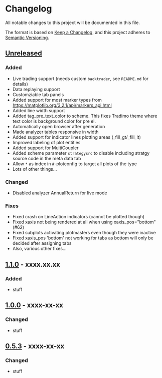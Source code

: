 # Changelog
All notable changes to this project will be documented in this file.

The format is based on [Keep a Changelog](https://keepachangelog.com/en/1.0.0/),
and this project adheres to [Semantic Versioning](https://semver.org/spec/v2.0.0.html).

## [Unreleased]
### Added
- Live trading support (needs custom `backtrader`, see `README.md` for details)
- Data replaying support
- Customziable tab panels
- Added support for most marker types from https://matplotlib.org/3.2.1/api/markers_api.html
- Added line width support
- Added tag_pre_text_color to scheme. This fixes Tradimo theme where text color is background color for pre el.
- Automatically open browser after generation
- Made analyzer tables responsive in width
- Added support for indicator lines plotting areas (_fill_gt/_fill_lt)
- Improved labeling of plot entities
- Added support for MultiCoupler
- Added scheme parameter `strategysrc` to disable including stratgy source code in the meta data tab
- Allow `*` as index in `#`-plotconfig to target all plots of the type
- Lots of other things...


### Changed
- Disabled analyzer AnnualReturn for live mode

### Fixes
- Fixed crash on LineAction indicators (cannot be plotted though)
- Fixed xaxis not being rendered at all when using xaxis_pos="bottom" (#62)
- Fixed subplots activating plotmasters even though they were inactive
- Fixed xaxis_pos 'bottom' not working for tabs as bottom will only be decided after assigning tabs
- Also, various other fixes...

## [1.1.0] - xxxx.xx.xx
### Added
- stuff

## [1.0.0] - xxxx-xx-xx
### Changed
- stuff

## [0.5.3] - xxxx-xx-xx
### Changed
- stuff

[Unreleased]: https://github.com/verybadsoldier/backtrader_plotting/compare/v1.1.0...develop
[1.1.0]: https://github.com/verybadsoldier/backtrader_plotting/compare/v1.0.0...v1.1.0
[1.0.0]: https://github.com/verybadsoldier/backtrader_plotting/compare/v0.5.3...v1.0.0
[0.5.3]: https://github.com/verybadsoldier/backtrader_plotting/compare/v0.5...v0.5.3
